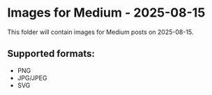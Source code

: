 # Images for Medium - 2025-08-15

This folder will contain images for Medium posts on 2025-08-15.

## Supported formats:
- PNG
- JPG/JPEG
- SVG
